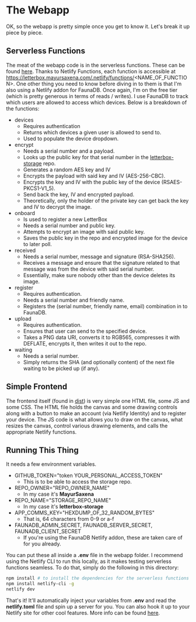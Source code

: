 # The Webapp

OK, so the webapp is pretty simple once you get to know it. Let's break it up piece by piece.

## Serverless Functions

The meat of the webapp code is in the serverless functions. These can be found [here](functions/). Thanks to Netlify Functions, each function is accessible at https://letterbox.mayursaxena.com/.netlify/functions/<NAME_OF_FUNCTION>. One other thing you need to know before diving in to them is that I'm also using a Netlify addon for FaunaDB. Once again, I'm on the free tier (which is pretty generous in terms of reads / writes). I use FaunaDB to track which users are allowed to access which devices. Below is a breakdown of the functions:

- devices
  - Requires authentication
  - Returns which devices a given user is allowed to send to.
  - Used to populate the device dropdown.
- encrypt
  - Needs a serial number and a payload.
  - Looks up the public key for that serial number in the [letterbox-storage](https://github.com/MayurSaxena/letterbox-storage) repo.
  - Generates a random AES key and IV
  - Encrypts the payload with said key and IV (AES-256-CBC).
  - Encrypts the key and IV with the public key of the device (RSAES-PKCS1-V1_5).
  - Send back the key, IV and encrypted payload.
  - Theoretically, only the holder of the private key can get back the key and IV to decrypt the image.
- onboard
  - Is used to register a new LetterBox
  - Needs a serial number and public key.
  - Attempts to encrypt an image with said public key.
  - Saves the public key in the repo and encrypted image for the device to later poll.
- received
  - Needs a serial number, message and signature (RSA-SHA256).
  - Receives a message and ensure that the signature related to that message was from the device with said serial number.
  - Essentially, make sure nobody other than the device deletes its image.
- register
  - Requires authentication.
  - Needs a serial number and friendly name.
  - Registers the (serial number, friendly name, email) combination in to FaunaDB.
- upload
  - Requires authentication.
  - Ensures that user can send to the specified device.
  - Takes a PNG data URI, converts it to RGB565, compresses it with DEFLATE, encrypts it, then writes it out to the repo.
- waiting
  - Needs a serial number.
  - Simply returns the SHA (and optionally content) of the next file waiting to be picked up (if any).

## Simple Frontend

The frontend itself (found in [dist](dist/)) is very simple one HTML file, some JS and some CSS. The HTML file holds the canvas and some drawing controls along with a button to make an account (via Netlify Identity) and to register your device. The JS code is what allows you to draw on the canvas, what resizes the canvas, control various drawing elements, and calls the appropriate Netlify functions.

## Running This Thing

It needs a few environment variables.

- GITHUB_TOKEN="token YOUR_PERSONAL_ACCESS_TOKEN"
  - This is to be able to access the storage repo.
- REPO_OWNER="REPO_OWNER_NAME"
  - In my case it's **MayurSaxena**
- REPO_NAME="STORAGE_REPO_NAME"
  - In my case it's **letterbox-storage**
- APP_COMMS_KEY="HEXDUMP_OF_32_RANDOM_BYTES"
  - That is, 64 characters from 0-9 or a-f
- FAUNADB_ADMIN_SECRET, FAUNADB_SERVER_SECRET, FAUNADB_CLIENT_SECRET
  - If you're using the FaunaDB Netlify addon, these are taken care of for you already.

You can put these all inside a **.env** file in the webapp folder. I recommend using the Netlify CLI to run this locally, as it makes testing serverless functions seamless. To do that, simply do the following in this directory:

```bash
npm install # to install the dependencies for the serverless functions
npm install netlify-cli -g
netlify dev
```

That's it! It'll automatically inject your variables from **.env** and read the **netlify.toml** file and spin up a server for you. You can also hook it up to your Netlify site for other cool features. More info can be found [here](https://www.netlify.com/products/dev/).